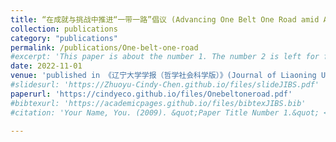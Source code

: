 ```yaml
---
title: “在成就与挑战中推进“一带一路”倡议 (Advancing One Belt One Road amid Achievements and Challenges, joint with Miaojie Yu)” 
collection: publications
category: "publications"
permalink: /publications/One-belt-one-road
#excerpt: 'This paper is about the number 1. The number 2 is left for future work.'
date: 2022-11-01
venue: 'published in 《辽宁大学学报（哲学社会科学版）》(Journal of Liaoning University(Philosophy and Social Sciences)), Vol 50, No. 6'
#slidesurl: 'https://Zhuoyu-Cindy-Chen.github.io/files/slideJIBS.pdf'
paperurl: 'https://cindyeco.github.io/files/Onebeltoneroad.pdf'
#bibtexurl: 'https://academicpages.github.io/files/bibtexJIBS.bib'
#citation: 'Your Name, You. (2009). &quot;Paper Title Number 1.&quot; <i>Journal 1</i>. 1(1).'

---
```




